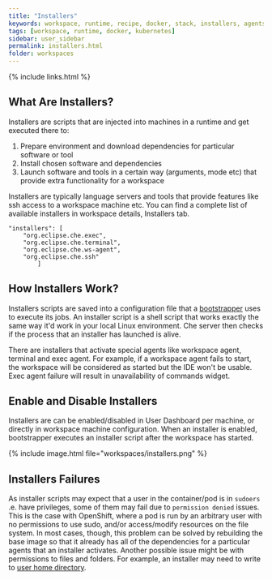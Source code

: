 ```yaml
---
title: "Installers"
keywords: workspace, runtime, recipe, docker, stack, installers, agents
tags: [workspace, runtime, docker, kubernetes]
sidebar: user_sidebar
permalink: installers.html
folder: workspaces
---
```


{% include links.html %}

## What Are Installers?

Installers are scripts that are injected into machines in a runtime and get executed there to:

1. Prepare environment and download dependencies for particular software or tool
2. Install chosen software and dependencies
3. Launch software and tools in a certain way (arguments, mode etc) that provide extra functionality for a workspace

Installers are typically language servers and tools that provide features like ssh access to a workspace machine etc. You can find a complete list of available installers in workspace details, Installers tab.

```
"installers": [
    "org.eclipse.che.exec",
    "org.eclipse.che.terminal",
    "org.eclipse.che.ws-agent",
    "org.eclipse.che.ssh"
        ]
```

## How Installers Work?

Installers scripts are saved into a configuration file that a [bootstrapper](what_are_workspaces.html#bootstrapper) uses to execute its jobs. An installer script is a shell script that works exactly the same way it'd work in your local Linux environment. Che server then checks if the process that an installer has launched is alive.

There are installers that activate special agents like workspace agent, terminal and exec agent. For example, if a workspace agent fails to start, the workspace will be considered as started but the IDE won't be usable. Exec agent failure will result in unavailability of commands widget.

## Enable and Disable Installers

Installers are can be enabled/disabled in User Dashboard per machine, or directly in workspace machine configuration. When an installer is enabled, bootstrapper executes an installer script after the workspace has started.

{% include image.html file="workspaces/installers.png" %}

## Installers Failures

As installer scripts may expect that a user in the container/pod is in `sudoers` .e. have privileges, some of them may fail due to `permission denied` issues. This is the case with OpenShift, where a pod is run by an arbitrary user with no permissions to use sudo, and/or access/modify resources on the file system. In most cases, though, this problem can be solved by rebuilding the base image so that it already has all of the dependencies for a particular agents that an installer activates. Another possible issue might be with permissions to files and folders. For example, an installer may need to write to [user home directory](https://github.com/eclipse/che-dockerfiles/blob/master/recipes/stack-base/centos/Dockerfile#L45-L57).
